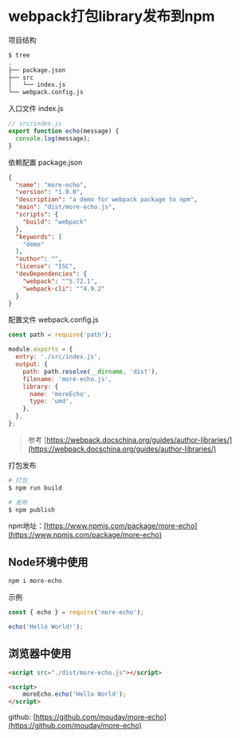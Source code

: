 # webpack打包library发布到npm

项目结构

```bash
$ tree
.
├── package.json
├── src
│   └── index.js
└── webpack.config.js
```

入口文件 index.js

```js
// src/index.js
export function echo(message) {
  console.log(message);
}

```

依赖配置 package.json

```json
{
  "name": "more-echo",
  "version": "1.0.0",
  "description": "a demo for webpack package to npm",
  "main": "dist/more-echo.js",
  "scripts": {
    "build": "webpack"
  },
  "keywords": [
    "demo"
  ],
  "author": "",
  "license": "ISC",
  "devDependencies": {
    "webpack": "^5.72.1",
    "webpack-cli": "^4.9.2"
  }
}
```

配置文件 webpack.config.js

```js
const path = require('path');

module.exports = {
  entry: './src/index.js',
  output: {
    path: path.resolve(__dirname, 'dist'),
    filename: 'more-echo.js',
    library: {
      name: 'moreEcho',
      type: 'umd',
    },
  },
};

```
>参考 [https://webpack.docschina.org/guides/author-libraries/](https://webpack.docschina.org/guides/author-libraries/)

打包发布

```bash
# 打包
$ npm run build

# 发布
$ npm publish
```

npm地址：[https://www.npmjs.com/package/more-echo](https://www.npmjs.com/package/more-echo)


## Node环境中使用

```bash
npm i more-echo
```

示例

```js
const { echo } = require('more-echo');

echo('Hello World!');
```

## 浏览器中使用

```html
<script src="./dist/more-echo.js"></script>

<script>
    moreEcho.echo('Hello World');
</script>
```

github: [https://github.com/mouday/more-echo](https://github.com/mouday/more-echo)

